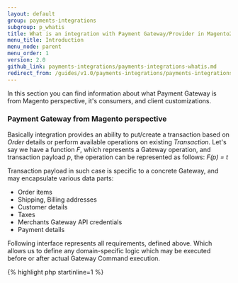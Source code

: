 ```yaml
---
layout: default
group: payments-integrations
subgroup: p_whatis
title: What is an integration with Payment Gateway/Provider in Magento2
menu_title: Introduction
menu_node: parent
menu_order: 1
version: 2.0
github_link: payments-integrations/payments-integrations-whatis.md
redirect_from: /guides/v1.0/payments-integrations/payments-integrations-whatis.html
---
```


In this section you can find information about what Payment Gateway is from Magento perspective, it's consumers, and client customizations.

### Payment Gateway from Magento perspective
Basically integration provides an ability to put/create a transaction based on _Order_ details or perform available operations on existing _Transaction_.
Let's say we have a function _F_, which represents a Gateway operation, and transaction payload _p_, the operation can be represented as follows:
_F(p) = t_

Transaction payload in such case is specific to a concrete Gateway, and may encapsulate various data parts:

* Order items
* Shipping, Billing addresses
* Customer details
* Taxes
* Merchants Gateway API credentials
* Payment details

Following interface represents all requirements, defined above. Which allows us to define any domain-specific logic which may be executed before or after actual Gateway Command execution.

{% highlight php startinline=1 %}
<?php
namespace Magento\Payment\Gateway;

use Magento\Payment\Gateway\Command\CommandException;

/**
 * Interface CommandInterface
 * @package Magento\Payment\Gateway
 * @api
 */
interface CommandInterface
{
    /**
     * Executes command basing on business object
     *
     * @param array $commandSubject
     * @return null|Command\ResultInterface
     * @throws CommandException
     */
    public function execute(array $commandSubject);
}
{% endhighlight %}


### Integration service consumers
As Magento2 is a complex system containing various atomic modules, module bundles still exist to ease implementation of complex business processes.
One of such bundle contains next modules:

* Sales
    * Order Management System
    * Admin Checkout
* Checkout (Storefront)
* Quote
* Payment

Next topics will be focused on Payment module in scope of this bundle.


### Client customizations

Each module from the bundle above requires every Payment integration to provide components/interfaces/configuration for available extension points to build a fullstack e-commerce platform.


